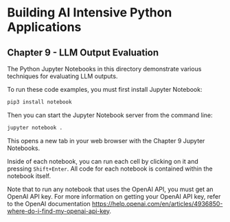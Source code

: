 # Building AI Intensive Python Applications

## Chapter 9 - LLM Output Evaluation

The Python Jupyter Notebooks in this directory demonstrate various techniques for evaluating LLM outputs.

To run these code examples, you must first install Jupyter Notebook:

```sh
pip3 install notebook
```

Then you can start the Jupyter Notebook server from the command line:

```sh
jupyter notebook .
```

This opens a new tab in your web browser with the Chapter 9 Jupyter Notebooks.

Inside of each notebook, you can run each cell by clicking on it and pressing `Shift+Enter`. All code for each notebook is contained within the notebook itself.

Note that to run any notebook that uses the OpenAI API, you must get an OpenAI API key. For more information on getting your OpenAI API key, refer to the OpenAI documentation <https://help.openai.com/en/articles/4936850-where-do-i-find-my-openai-api-key>.
